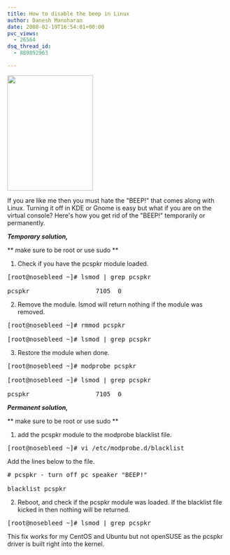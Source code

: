 ```yaml
---
title: How to disable the beep in Linux
author: Danesh Manoharan
date: 2008-02-19T16:54:01+00:00
pvc_views:
  - 26564
dsq_thread_id:
  - 889892963

---
```

<img loading="lazy" src="http://img523.imageshack.us/img523/975/startupbeepsoz2.gif" align="middle" height="263" width="196" />

If you are like me then you must hate the "BEEP!" that comes along with Linux. Turning it off in KDE or Gnome is easy but what if you are on the virtual console? Here's how you get rid of the "BEEP!" temporarily or permanently.

_**Temporary solution,**_

\*\* make sure to be root or use sudo \*\*

1. Check if you have the pcspkr module loaded.

<pre>[root@nosebleed ~]# lsmod | grep pcspkr

pcspkr                  7105  0</pre>

2. Remove the module. lsmod will return nothing if the module was removed.

<pre>[root@nosebleed ~]# rmmod pcspkr

[root@nosebleed ~]# lsmod | grep pcspkr</pre>

3. Restore the module when done.

<pre>[root@nosebleed ~]# modprobe pcspkr

[root@nosebleed ~]# lsmod | grep pcspkr

pcspkr                  7105  0</pre>

_**Permanent solution,**_

\*\* make sure to be root or use sudo \*\*

1. add the pcspkr module to the modprobe blacklist file.

<pre>[root@nosebleed ~]# vi /etc/modprobe.d/blacklist</pre>

Add the lines below to the file.

<pre># pcspkr - turn off pc speaker "BEEP!"

blacklist pcspkr</pre>

2. Reboot, and check if the pcspkr module was loaded. If the blacklist file kicked in then nothing will be returned.

<pre>[root@nosebleed ~]# lsmod | grep pcspkr</pre>

This fix works for my CentOS and Ubuntu but not openSUSE as the pcspkr driver is built right into the kernel.